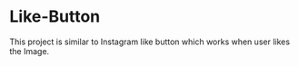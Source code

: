 # Like-Button
This project is similar to Instagram like button which works when user likes the Image.
